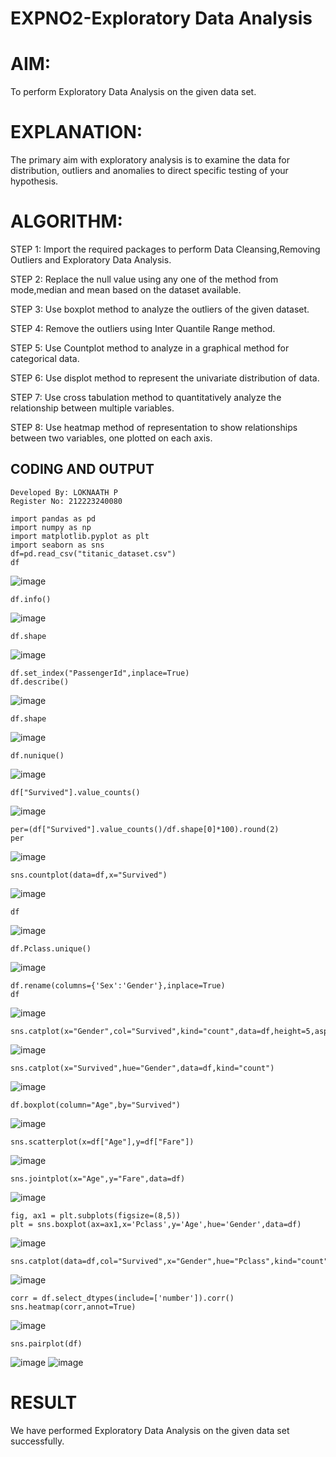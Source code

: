 # EXPNO2-Exploratory Data Analysis
# AIM:
To perform Exploratory Data Analysis on the given data set.
      
# EXPLANATION:
The primary aim with exploratory analysis is to examine the data for distribution, outliers and anomalies to direct specific testing of your hypothesis.

  
# ALGORITHM:
STEP 1: Import the required packages to perform Data Cleansing,Removing Outliers and Exploratory Data Analysis.

STEP 2: Replace the null value using any one of the method from mode,median and mean based on the dataset available.

STEP 3: Use boxplot method to analyze the outliers of the given dataset.

STEP 4: Remove the outliers using Inter Quantile Range method.

STEP 5: Use Countplot method to analyze in a graphical method for categorical data.

STEP 6: Use displot method to represent the univariate distribution of data.

STEP 7: Use cross tabulation method to quantitatively analyze the relationship between multiple variables.

STEP 8: Use heatmap method of representation to show relationships between two variables, one plotted on each axis.

## CODING AND OUTPUT
```
Developed By: LOKNAATH P
Register No: 212223240080
```
```
import pandas as pd
import numpy as np
import matplotlib.pyplot as plt
import seaborn as sns
df=pd.read_csv("titanic_dataset.csv")
df
```
![image](https://github.com/user-attachments/assets/f9931b1d-d430-4358-b9cb-61173d4b22b2)

```
df.info()
```
![image](https://github.com/user-attachments/assets/15da0e7d-59d7-4ec7-a50f-9fbd26e1702b)

```
df.shape
```
![image](https://github.com/user-attachments/assets/e6bf28a4-436e-4d43-ba9c-8f9e449bb908)

```
df.set_index("PassengerId",inplace=True)
df.describe()
```
![image](https://github.com/user-attachments/assets/4c55d5f1-6b39-421c-aec3-ca9f916fdc84)

```
df.shape
```
![image](https://github.com/user-attachments/assets/00ab997e-0c91-4217-a472-6a9b4e3e1c0d)

```
df.nunique()
```
![image](https://github.com/user-attachments/assets/276c4a5a-2c99-4ac7-a009-dd736ce89dc6)

```
df["Survived"].value_counts()
```
![image](https://github.com/user-attachments/assets/9c550a37-2616-4a2e-b63c-69fb478d3e2d)

```
per=(df["Survived"].value_counts()/df.shape[0]*100).round(2)
per
```
![image](https://github.com/user-attachments/assets/3bce9d20-c43b-4d6e-bedc-75382f206f8c)

```
sns.countplot(data=df,x="Survived")
```
![image](https://github.com/user-attachments/assets/3854929e-7776-4a9b-83e6-53bbe83116eb)

```
df
```
![image](https://github.com/user-attachments/assets/6249bf5c-aae2-4623-8af2-c139df1c2b8f)

```
df.Pclass.unique()
```
![image](https://github.com/user-attachments/assets/9c0930c0-9901-409c-9763-d1354e8b98de)


```
df.rename(columns={'Sex':'Gender'},inplace=True)
df
```
![image](https://github.com/user-attachments/assets/51fc7a32-d273-4d85-af44-ee8c75385688)

```
sns.catplot(x="Gender",col="Survived",kind="count",data=df,height=5,aspect=.7)
```
![image](https://github.com/user-attachments/assets/25929578-2993-4930-a3e1-2201c7ad6094)

```
sns.catplot(x="Survived",hue="Gender",data=df,kind="count")
```
![image](https://github.com/user-attachments/assets/33e1989f-a42b-45b5-b6ec-820f48eb8739)

```
df.boxplot(column="Age",by="Survived")
```
![image](https://github.com/user-attachments/assets/dd050b40-3842-4e12-90b8-4977731633e1)

```
sns.scatterplot(x=df["Age"],y=df["Fare"])
```
![image](https://github.com/user-attachments/assets/2c742afc-c43e-4f92-9a69-4a77a7770f9c)

```
sns.jointplot(x="Age",y="Fare",data=df)
```
![image](https://github.com/user-attachments/assets/e447de54-7b40-4bab-a647-c3dac30bf510)

```
fig, ax1 = plt.subplots(figsize=(8,5))
plt = sns.boxplot(ax=ax1,x='Pclass',y='Age',hue='Gender',data=df)
```
![image](https://github.com/user-attachments/assets/bf2dc696-e091-4c99-9d95-b9d5941f7ef7)

```
sns.catplot(data=df,col="Survived",x="Gender",hue="Pclass",kind="count")
```
![image](https://github.com/user-attachments/assets/7fdbf60e-3fea-4ee9-baca-dc490731141d)

```
corr = df.select_dtypes(include=['number']).corr()
sns.heatmap(corr,annot=True)
```
![image](https://github.com/user-attachments/assets/03bd05fc-dc49-45c3-997b-e93ed6266561)

```
sns.pairplot(df)
```
![image](https://github.com/user-attachments/assets/519e0372-d722-46b5-b2e5-3432090015ee)
![image](https://github.com/user-attachments/assets/d9632232-044e-45b6-967d-d56e84c68f44)




# RESULT
We have performed Exploratory Data Analysis on the given data set successfully.
